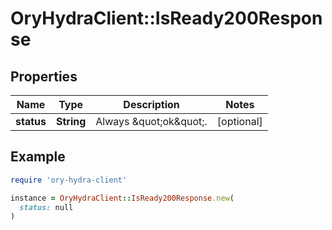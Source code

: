 # OryHydraClient::IsReady200Response

## Properties

| Name | Type | Description | Notes |
| ---- | ---- | ----------- | ----- |
| **status** | **String** | Always \&quot;ok\&quot;. | [optional] |

## Example

```ruby
require 'ory-hydra-client'

instance = OryHydraClient::IsReady200Response.new(
  status: null
)
```

